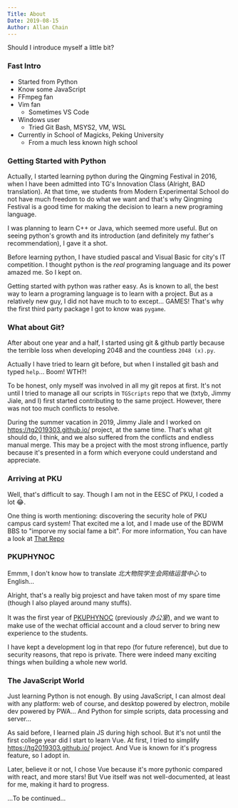 ```yaml
---
Title: About
Date: 2019-08-15
Author: Allan Chain
---
```

Should I introduce myself a little bit?

### Fast Intro

- Started from Python
- Know some JavaScript
- FFmpeg fan
- Vim fan
    - Sometimes VS Code
- Windows user
    - Tried Git Bash, MSYS2, VM, WSL
- Currently in School of Magicks, Peking University
    - From a much less known high school

### Getting Started with Python

Actually, I started learning python during the Qingming Festival in 2016, when I have been admitted into TG's Innovation Class (Alright, BAD translation). At that time, we students from Modern Experimental School do not have much freedom to do what we want and that's why Qingming Festival is a good time for making the decision to learn a new programing language.

I was planning to learn C++ or Java, which seemed more useful. But on seeing python's growth and its introduction (and definitely my father's recommendation), I gave it a shot.

Before learning python, I have studied pascal and Visual Basic for city's IT competition. I thought python is the *real* programing language and its power amazed me. So I kept on.

Getting started with python was rather easy. As is known to all, the best way to learn a programing language is to learn with a project. But as a relatively new guy, I did not have much to to except... GAMES! That's why the first third party package I got to know was `pygame`.

### What about Git?

After about one year and a half, I started using git & github partly because the terrible loss when developing 2048 and the countless `2048 (x).py`. 

Actually I have tried to learn git before, but when I installed git bash and typed `help`... Boom! WTH?!

To be honest, only myself was involved in all my git repos at first. It's not until I tried to manage all our scripts in `TGScripts` repo that we (txtyb, Jimmy Jiale, and I) first started contributing to the same project. However, there was not too much conflicts to resolve.

During the summer vacation in 2019, Jimmy Jiale and I worked on <https://tg2019303.github.io/> project, at the same time. That's what git should do, I think, and we also suffered from the conflicts and endless manual merge. This may be a project with the most strong influence, partly because it's presented in a form which everyone could understand and appreciate.

### Arriving at PKU
Well, that's difficult to say. Though I am not in the EESC of PKU, I coded a lot :joy:.

One thing is worth mentioning: discovering the security hole of PKU campus card system! That excited me a lot, and I made use of the BDWM BBS to "imporve my social fame a bit". For more information, You can have a look at [That Repo](https://github.com/AllanChain/PKUCard)

### PKUPHYNOC

Emmm, I don't know how to translate *北大物院学生会网络运营中心* to English...

Alright, that's a really big projesct and have taken most of my spare time (though I also played around many stuffs).

It was the first year of [PKUPHYNOC](https://github.com/pkuphysu) (previously *办公室*), and we want to make use of the wechat official account and a cloud server to bring new experience to the students.

I have kept a development log in that repo (for future reference), but due to security reasons, that repo is private. There were indeed many exciting things when building a whole new world.

### The JavaScript World

Just learning Python is not enough. By using JavaScript, I can almost deal with any platform: web of course, and desktop powered by electron, mobile dev powered by PWA... And Python for simple scripts, data processing and server...

As said before, I learned plain JS during high school. But it's not until the first college year did I start to learn Vue. At first, I tried to simplify <https://tg2019303.github.io/> project. And Vue is known for it's progress feature, so I adopt in.

Later, believe it or not, I chose Vue because it's more pythonic compared with react, and more stars! But Vue itself was not well-documented, at least for me, making it hard to progress.

...To be continued... 
